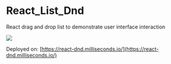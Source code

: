 # React_List_Dnd
React drag and drop list to demonstrate user interface interaction

![](https://media.giphy.com/media/11UqgdInyTSwUtfsRf/giphy.gif)

Deployed on: [https://react-dnd.milliseconds.io/](https://react-dnd.milliseconds.io/)

